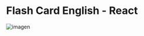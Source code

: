 # Flash Card English - React
![imagen](https://user-images.githubusercontent.com/27173859/143901945-99699b55-11b7-4138-9aa1-497e563a64e6.png)
